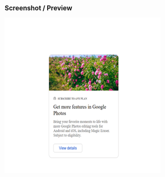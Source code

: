 ## Screenshot / Preview

<img src="assignment -3.png" alt="Box Model Preview" width="700" height="500"/>
